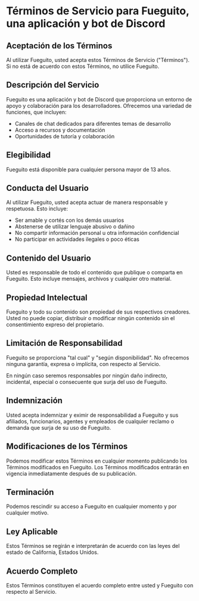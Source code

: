 # Términos de Servicio para Fueguito, una aplicación y bot de Discord

## Aceptación de los Términos

Al utilizar Fueguito, usted acepta estos Términos de Servicio ("Términos"). Si no está de acuerdo con estos Términos, no utilice Fueguito.

## Descripción del Servicio

Fueguito es una aplicación y bot de Discord que proporciona un entorno de apoyo y colaboración para los desarrolladores. Ofrecemos una variedad de funciones, que incluyen:

- Canales de chat dedicados para diferentes temas de desarrollo
- Acceso a recursos y documentación
- Oportunidades de tutoría y colaboración

## Elegibilidad

Fueguito está disponible para cualquier persona mayor de 13 años.

## Conducta del Usuario

Al utilizar Fueguito, usted acepta actuar de manera responsable y respetuosa. Esto incluye:

- Ser amable y cortés con los demás usuarios
- Abstenerse de utilizar lenguaje abusivo o dañino
- No compartir información personal u otra información confidencial
- No participar en actividades ilegales o poco éticas

## Contenido del Usuario

Usted es responsable de todo el contenido que publique o comparta en Fueguito. Esto incluye mensajes, archivos y cualquier otro material.

## Propiedad Intelectual

Fueguito y todo su contenido son propiedad de sus respectivos creadores. Usted no puede copiar, distribuir o modificar ningún contenido sin el consentimiento expreso del propietario.

## Limitación de Responsabilidad

Fueguito se proporciona "tal cual" y "según disponibilidad". No ofrecemos ninguna garantía, expresa o implícita, con respecto al Servicio.

En ningún caso seremos responsables por ningún daño indirecto, incidental, especial o consecuente que surja del uso de Fueguito.

## Indemnización

Usted acepta indemnizar y eximir de responsabilidad a Fueguito y sus afiliados, funcionarios, agentes y empleados de cualquier reclamo o demanda que surja de su uso de Fueguito.

## Modificaciones de los Términos

Podemos modificar estos Términos en cualquier momento publicando los Términos modificados en Fueguito. Los Términos modificados entrarán en vigencia inmediatamente después de su publicación.

## Terminación

Podemos rescindir su acceso a Fueguito en cualquier momento y por cualquier motivo.

## Ley Aplicable

Estos Términos se regirán e interpretarán de acuerdo con las leyes del estado de California, Estados Unidos.

## Acuerdo Completo

Estos Términos constituyen el acuerdo completo entre usted y Fueguito con respecto al Servicio.
